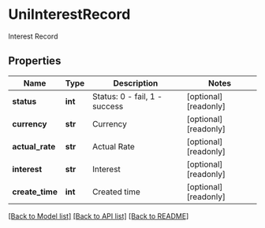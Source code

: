 # UniInterestRecord

Interest Record
## Properties
Name | Type | Description | Notes
------------ | ------------- | ------------- | -------------
**status** | **int** | Status: 0 - fail, 1 - success | [optional] [readonly] 
**currency** | **str** | Currency | [optional] [readonly] 
**actual_rate** | **str** | Actual Rate | [optional] [readonly] 
**interest** | **str** | Interest | [optional] [readonly] 
**create_time** | **int** | Created time | [optional] [readonly] 

[[Back to Model list]](../README.md#documentation-for-models) [[Back to API list]](../README.md#documentation-for-api-endpoints) [[Back to README]](../README.md)


